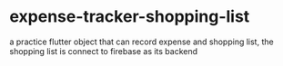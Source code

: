 # expense-tracker-shopping-list
a practice flutter object that can record expense and shopping list, the shopping list is connect to firebase as its backend
